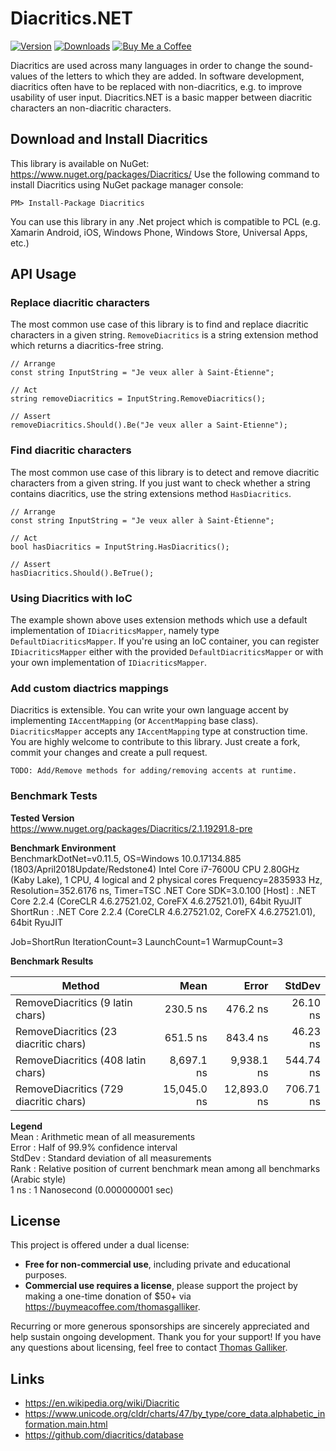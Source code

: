 # Diacritics.NET
[![Version](https://img.shields.io/nuget/v/Diacritics.svg)](https://www.nuget.org/packages/Diacritics) [![Downloads](https://img.shields.io/nuget/dt/Diacritics.svg)](https://www.nuget.org/packages/Diacritics) [![Buy Me a Coffee](https://img.shields.io/badge/support-buy%20me%20a%20coffee-FFDD00)](https://buymeacoffee.com/thomasgalliker)

Diacritics are used across many languages in order to change the sound-values of the letters to which they are added.
In software development, diacritics often have to be replaced with non-diacritics, e.g. to improve usability of user input.
Diacritics.NET is a basic mapper between diacritic characters an non-diacritic characters.

## Download and Install Diacritics
This library is available on NuGet: https://www.nuget.org/packages/Diacritics/
Use the following command to install Diacritics using NuGet package manager console:

    PM> Install-Package Diacritics

You can use this library in any .Net project which is compatible to PCL (e.g. Xamarin Android, iOS, Windows Phone, Windows Store, Universal Apps, etc.)

## API Usage
### Replace diacritic characters
The most common use case of this library is to find and replace diacritic characters in a given string.
`RemoveDiacritics` is a string extension method which returns a diacritics-free string.

```
// Arrange
const string InputString = "Je veux aller à Saint-Étienne";

// Act
string removeDiacritics = InputString.RemoveDiacritics();

// Assert
removeDiacritics.Should().Be("Je veux aller a Saint-Etienne");
```

### Find diacritic characters
The most common use case of this library is to detect and remove diacritic characters from a given string.
If you just want to check whether a string contains diacritics, use the string extensions method `HasDiacritics`.

```
// Arrange
const string InputString = "Je veux aller à Saint-Étienne";

// Act
bool hasDiacritics = InputString.HasDiacritics();

// Assert
hasDiacritics.Should().BeTrue();
```

### Using Diacritics with IoC
The example shown above uses extension methods which use a default implementation of `IDiacriticsMapper`, namely type ```DefaultDiacriticsMapper```. If you're using an IoC container, you can register `IDiacriticsMapper` either with the provided ```DefaultDiacriticsMapper``` or with your own implementation of ```IDiacriticsMapper```.

### Add custom diactrics mappings
Diacritics is extensible. You can write your own language accent by implementing `IAccentMapping` (or `AccentMapping` base class). `DiacriticsMapper` accepts any `IAccentMapping` type at construction time.
You are highly welcome to contribute to this library. Just create a fork, commit your changes and create a pull request.

`TODO: Add/Remove methods for adding/removing accents at runtime.`


### Benchmark Tests

**Tested Version**<br>
https://www.nuget.org/packages/Diacritics/2.1.19291.8-pre

**Benchmark Environment**<br>
BenchmarkDotNet=v0.11.5, OS=Windows 10.0.17134.885 (1803/April2018Update/Redstone4)
Intel Core i7-7600U CPU 2.80GHz (Kaby Lake), 1 CPU, 4 logical and 2 physical cores
Frequency=2835933 Hz, Resolution=352.6176 ns, Timer=TSC
.NET Core SDK=3.0.100
  [Host]   : .NET Core 2.2.4 (CoreCLR 4.6.27521.02, CoreFX 4.6.27521.01), 64bit RyuJIT
  ShortRun : .NET Core 2.2.4 (CoreCLR 4.6.27521.02, CoreFX 4.6.27521.01), 64bit RyuJIT

Job=ShortRun  IterationCount=3  LaunchCount=1
WarmupCount=3

**Benchmark Results**

|                                 Method |        Mean |       Error |    StdDev |
|--------------------------------------- |------------:|------------:|----------:|
| RemoveDiacritics (9 latin chars)       |    230.5 ns |    476.2 ns |  26.10 ns |
| RemoveDiacritics (23 diacritic chars)  |    651.5 ns |    843.4 ns |  46.23 ns |
| RemoveDiacritics (408 latin chars)     |  8,697.1 ns |  9,938.1 ns | 544.74 ns |
| RemoveDiacritics (729 diacritic chars) | 15,045.0 ns | 12,893.0 ns | 706.71 ns |

**Legend**<br>
  Mean   : Arithmetic mean of all measurements<br>
  Error  : Half of 99.9% confidence interval<br>
  StdDev : Standard deviation of all measurements<br>
  Rank   : Relative position of current benchmark mean among all benchmarks (Arabic style)<br>
  1 ns   : 1 Nanosecond (0.000000001 sec)<br>

## License
This project is offered under a dual license:
- **Free for non-commercial use**, including private and educational purposes.
- **Commercial use requires a license**, please support the project by making a one-time donation of $50+ via https://buymeacoffee.com/thomasgalliker.

Recurring or more generous sponsorships are sincerely appreciated and help sustain ongoing development. Thank you for your support!
If you have any questions about licensing, feel free to contact [Thomas Galliker](https://ch.linkedin.com/in/thomasgalliker).

## Links
- https://en.wikipedia.org/wiki/Diacritic
- https://www.unicode.org/cldr/charts/47/by_type/core_data.alphabetic_information.main.html
- https://github.com/diacritics/database